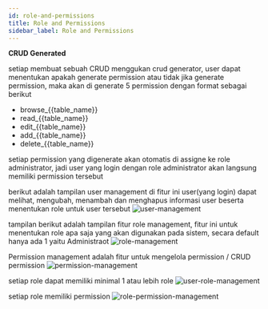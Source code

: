 ```yaml
---
id: role-and-permissions
title: Role and Permissions
sidebar_label: Role and Permissions
---
```


**CRUD Generated**

setiap membuat sebuah CRUD menggukan crud generator, user dapat menentukan apakah generate permission atau tidak
jika generate permission, maka akan di generate 5 permission dengan format sebagai berikut
- browse_{{table_name}}
- read_{{table_name}}
- edit_{{table_name}}
- add_{{table_name}}
- delete_{{table_name}}

setiap permission yang digenerate akan otomatis di assigne ke role administrator, jadi user yang login dengan role administrator akan langsung memiliki permission tersebut

berikut adalah tampilan user management
di fitur ini user(yang login) dapat melihat, mengubah, menambah dan menghapus informasi user beserta menentukan role untuk user tersebut
![user-management](assets/user-management.png)

tampilan berikut adalah tampilan fitur role management, fitur ini untuk menentukan role apa saja yang akan digunakan pada sistem, secara default hanya ada 1 yaitu Administraot
![role-management](assets/role-management.png)

Permission management adalah fitur untuk mengelola permission / CRUD permission
![permission-management](assets/permission-management.png)

setiap role dapat memiliki minimal 1 atau lebih role
![user-role-management](assets/user-role-management.png)

setiap role memiliki permission
![role-permission-management](assets/role-permission-management.png)